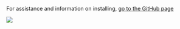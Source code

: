 For assistance and information on installing, [go to the GitHub page](http://milkytiptoe.github.com/Name-Sync/)

![](http://i.imgur.com/ylcON.png)